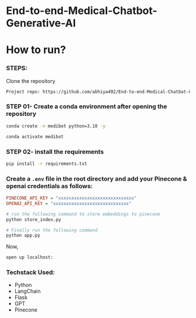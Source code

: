 # End-to-end-Medical-Chatbot-Generative-AI



# How to run?
### STEPS:

Clone the repository

```bash
Project repo: https://github.com/abhiya492/End-to-end-Medical-Chatbot-Generative-AI-main
```
### STEP 01- Create a conda environment after opening the repository

```bash
conda create -n medibot python=3.10 -y
```

```bash
conda activate medibot
```


### STEP 02- install the requirements
```bash
pip install -r requirements.txt
```


### Create a `.env` file in the root directory and add your Pinecone & openai credentials as follows:

```ini
PINECONE_API_KEY = "xxxxxxxxxxxxxxxxxxxxxxxxxxxxx"
OPENAI_API_KEY = "xxxxxxxxxxxxxxxxxxxxxxxxxxxxx"
```


```bash
# run the following command to store embeddings to pinecone
python store_index.py
```

```bash
# Finally run the following command
python app.py
```

Now,
```bash
open up localhost:
```


### Techstack Used:

- Python
- LangChain
- Flask
- GPT
- Pinecone
